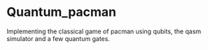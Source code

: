 # Quantum_pacman

Implementing the classical game of pacman using qubits, the qasm simulator and a few quantum gates.
